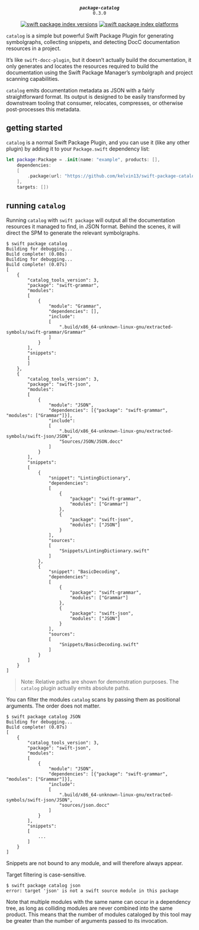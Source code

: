 <div align="center">
  
***`package-catalog`***<br>`0.3.0`

[![swift package index versions](https://img.shields.io/endpoint?url=https%3A%2F%2Fswiftpackageindex.com%2Fapi%2Fpackages%2Fkelvin13%2Fswift-package-catalog%2Fbadge%3Ftype%3Dswift-versions)](https://swiftpackageindex.com/kelvin13/swift-package-catalog)
[![swift package index platforms](https://img.shields.io/endpoint?url=https%3A%2F%2Fswiftpackageindex.com%2Fapi%2Fpackages%2Fkelvin13%2Fswift-package-catalog%2Fbadge%3Ftype%3Dplatforms)](https://swiftpackageindex.com/kelvin13/swift-package-catalog)


</div>

`catalog` is a simple but powerful Swift Package Plugin for generating symbolgraphs, collecting snippets, and detecting DocC documentation resources in a project.

It’s like `swift-docc-plugin`, but it doesn’t actually build the documentation, it only generates and locates the resources required to build the documentation using the Swift Package Manager’s symbolgraph and project scanning capabilities.

`catalog` emits documentation metadata as JSON with a fairly straightforward format. Its output is designed to be easily transformed by downstream tooling that consumer, relocates, compresses, or otherwise post-processes this metadata.

## getting started

`catalog` is a normal Swift Package Plugin, and you can use it (like any other plugin) by adding it to your `Package.swift` dependency list:

```swift 
let package:Package = .init(name: "example", products: [],
    dependencies: 
    [
        .package(url: "https://github.com/kelvin13/swift-package-catalog", from: "0.3.0"),
    ],
    targets: [])
```

## running `catalog`

Running `catalog` with `swift package` will output all the documentation resources it managed to find, in JSON format. Behind the scenes, it will direct the SPM to generate the relevant symbolgraphs.

```
$ swift package catalog
Building for debugging...
Build complete! (0.08s)
Building for debugging...
Build complete! (0.07s)
[
    {
        "catalog_tools_version": 3,
        "package": "swift-grammar", 
        "modules": 
        [
            {
                "module": "Grammar",
                "dependencies": [],
                "include": 
                [
                    ".build/x86_64-unknown-linux-gnu/extracted-symbols/swift-grammar/Grammar"
                ]
            }
        ],
        "snippets": 
        [
        ]
    }, 
    {
        "catalog_tools_version": 3,
        "package": "swift-json", 
        "modules": 
        [
            {
                "module": "JSON",
                "dependencies": [{"package": "swift-grammar", "modules": ["Grammar"]}],
                "include": 
                [
                    ".build/x86_64-unknown-linux-gnu/extracted-symbols/swift-json/JSON", 
                    "Sources/JSON/JSON.docc"
                ]
            }
        ],
        "snippets": 
        [
            {
                "snippet": "LintingDictionary",
                "dependencies": 
                [
                    {
                        "package": "swift-grammar", 
                        "modules": ["Grammar"]
                    }, 
                    {
                        "package": "swift-json", 
                        "modules": ["JSON"]
                    }
                ],
                "sources": 
                [
                    "Snippets/LintingDictionary.swift"
                ]
            }, 
            {
                "snippet": "BasicDecoding",
                "dependencies": 
                [
                    {
                        "package": "swift-grammar", 
                        "modules": ["Grammar"]
                    }, 
                    {
                        "package": "swift-json", 
                        "modules": ["JSON"]
                    }
                ],
                "sources": 
                [
                    "Snippets/BasicDecoding.swift"
                ]
            }
        ]
    }
]

```

> Note: Relative paths are shown for demonstration purposes. The `catalog` plugin actually emits absolute paths.

You can filter the modules `catalog` scans by passing them as positional arguments. The order does not matter.

```
$ swift package catalog JSON 
Building for debugging...
Build complete! (0.07s)
[
    {
        "catalog_tools_version": 3,
        "package": "swift-json", 
        "modules": 
        [
            {
                "module": "JSON",
                "dependencies": [{"package": "swift-grammar", "modules": ["Grammar"]}],
                "include": 
                [
                    ".build/x86_64-unknown-linux-gnu/extracted-symbols/swift-json/JSON", 
                    "sources/json.docc"
                ]
            }
        ],
        "snippets": 
        [
            ...
        ]
    }
]
```

Snippets are not bound to any module, and will therefore always appear.

Target filtering is case-sensitive. 

```
$ swift package catalog json
error: target 'json' is not a swift source module in this package
```

Note that multiple modules with the same name can occur in a dependency tree, as long as colliding modules are never combined into the same product. This means that the number of modules cataloged by this tool may be greater than the number of arguments passed to its invocation.

